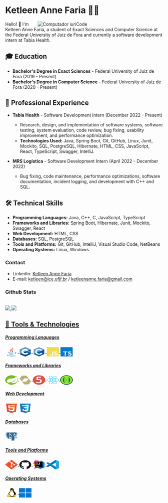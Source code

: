 # Ketleen Anne Faria 👩‍💻
<img src="https://raw.githubusercontent.com/MicaelliMedeiros/micaellimedeiros/master/image/computer-illustration.png" min-width="400px" max-width="400px" width="400px" align="right" alt="Computador iuriCode">

Hello! 👋 I'm Ketleen Anne Faria, a student of Exact Sciences and Computer Science at the Federal University of Juiz de Fora and currently a software development intern at Tabia Health.

## 🎓 Education

- **Bachelor's Degree in Exact Sciences** - Federal University of Juiz de Fora (2019 - Present)
- **Bachelor's Degree in Computer Science** - Federal University of Juiz de Fora (2020 - Present)

## 💼 Professional Experience

- **Tabia Health** - Software Development Intern (December 2022 - Present)
  - Research, design, and implementation of software systems, software testing, system evaluation, code review, bug fixing, usability improvement, and performance optimization.
  - **Technologies Used:** Java, Spring Boot, Git, GitHub, Linux, Junit, Mockito, SQL, PostgreSQL, Hibernate, HTML, CSS, JavaScript, React, TypeScript, Swagger, IntelliJ.

- **MRS Logística** - Software Development Intern (April 2022 - December 2022)
  - Bug fixing, code maintenance, performance optimizations, software documentation, incident logging, and development with C++ and SQL.


## 🛠️ Technical Skills

- **Programming Languages:**
Java, C++, C, JavaScript, TypeScript
- **Frameworks and Libraries:**
Spring Boot, Hibernate, Junit, Mockito, Swagger, React
- **Web Development:**
HTML, CSS
- **Databases:**
SQL, PostgreSQL
- **Tools and Platforms:**
Git, GitHub, IntelliJ, Visual Studio Code, NetBeans
- **Operating Systems:**
Linux, Windows

### Contact

- LinkedIn: [Ketleen Anne Faria](https://www.linkedin.com/in/ketleenannefaria/)
- E-mail: ketleen@ice.ufjf.br / ketleenanne.faria@gmail.com

### Github Stats

<br> 
 <div>
  <a href="https://github.com/KetleenAnne">
<img height="180em" src="https://github-readme-stats.vercel.app/api?username=KetleenAnne&show_icons=true&theme=dracula&include_all_commits=true&count_private=true"/>   
  <img height="180em" src="https://github-readme-stats.vercel.app/api/top-langs/?username=KetleenAnne&layout=compact&langs_count=7&theme=dracula"/>
</div>

## 🧰 Tools & Technologies

<div style="display: inline_block">
  <h5>Programming Languages</h5>
  <img align="center" alt="Java" height="30" width="40" src="https://github.com/devicons/devicon/blob/master/icons/java/java-original.svg">
  <img align="center" alt="Cplusplus" height="30" width="40" src="https://raw.githubusercontent.com/devicons/devicon/master/icons/cplusplus/cplusplus-original.svg">
  <img align="center" alt="C" height="30" width="40" src="https://github.com/devicons/devicon/blob/master/icons/c/c-original.svg">
  <img align="center" alt="JavaScript" height="30" width="40" src="https://github.com/devicons/devicon/blob/master/icons/javascript/javascript-plain.svg">
  <img align="center" alt="TypeScript" height="30" width="40" src="https://github.com/devicons/devicon/blob/master/icons/typescript/typescript-plain.svg">
</div>

<div style="display: inline_block">
 <h5>Frameworks and Libraries</h5>
  <img align="center" alt="Spring" height="30" width="40" src="https://github.com/devicons/devicon/blob/master/icons/spring/spring-original.svg">
  <img align="center" alt="Hibernate" height="30" width="40" src="https://github.com/devicons/devicon/blob/master/icons/hibernate/hibernate-plain.svg">
  <img align="center" alt="Junit" height="30" width="40" src="https://github.com/devicons/devicon/blob/master/icons/junit/junit-plain.svg">
  <img align="center" alt="React" height="30" width="40" src="https://github.com/devicons/devicon/blob/master/icons/react/react-original.svg">
  <img align="center" alt="Swagger" height="30" width="40" src="https://github.com/devicons/devicon/blob/master/icons/swagger/swagger-original.svg">
</div>

<div style="display: inline_block">
  <h5>Web Development</h5>
  <img align="center" alt="HTML" height="30" width="40" src="https://github.com/devicons/devicon/blob/master/icons/html5/html5-original.svg">
  <img align="center" alt="CSS" height="30" width="40" src="https://github.com/devicons/devicon/blob/master/icons/css3/css3-original.svg">
</div>

<div style="display: inline_block">
  <h5>Databases</h5>
  <img align="center" alt="SQL" height="30" width="40" src="https://github.com/devicons/devicon/blob/master/icons/postgresql/postgresql-plain.svg">
</div>

<div style="display: inline_block">
   <h5>Tools and Platforms</h5>
  <img align="center" alt="Git" height="30" width="40" src="https://github.com/devicons/devicon/blob/master/icons/git/git-original.svg">
  <img align="center" alt="GitHub" height="30" width="40" src="https://github.com/devicons/devicon/blob/master/icons/github/github-original.svg">
  <img align="center" alt="IntelliJ" height="30" width="40" src="https://github.com/devicons/devicon/blob/master/icons/intellij/intellij-original.svg">
  <img align="center" alt="VSCode" height="30" width="40" src="https://github.com/devicons/devicon/blob/master/icons/vscode/vscode-original.svg">
</div>

<div style="display: inline_block">
    <h5>Operating Systems</h5>
  <img align="center" alt="Linux" height="30" width="40" src="https://github.com/devicons/devicon/blob/master/icons/linux/linux-original.svg">
  <img align="center" alt="Windows" height="30" width="40" src="https://github.com/devicons/devicon/blob/master/icons/windows11/windows11-original.svg">
</div>

